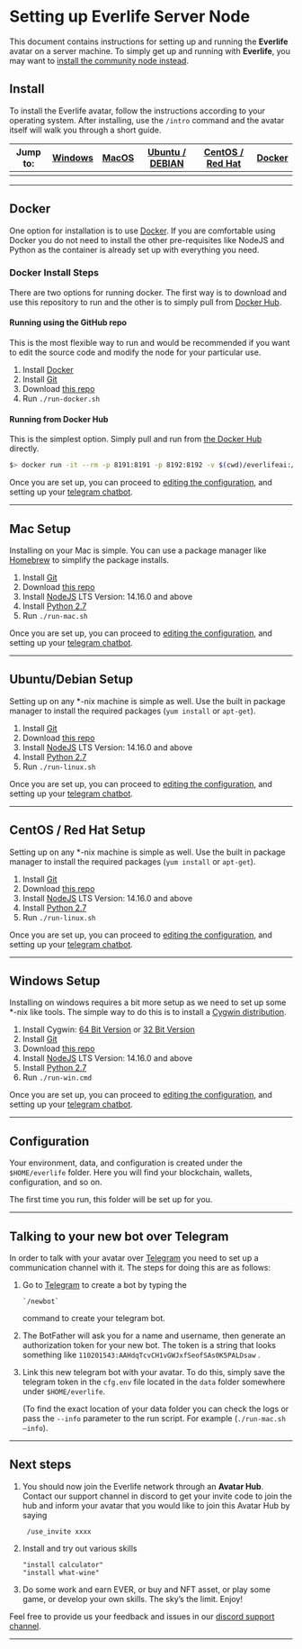 # Setting up Everlife Server Node

This document contains instructions for setting up and running the
**Everlife** avatar on a server machine. To simply get up and running with **Everlife**, you may want to [install the community node instead](https://github.com/everlifeai/everlife-node-releases/releases).

## Install

To install the Everlife avatar, follow the instructions according to your operating system. After installing, use the `/intro` command and the avatar itself will walk you through a short guide.

| Jump to: | [Windows](#windows) | [MacOS](#macos) | [Ubuntu / DEBIAN](#ubuntudebian) | [CentOS / Red Hat](#centos) | [Docker](#docker) |
| -------- | ------------------- | --------------- | -------------------------------- | --------------------------- | ----------------- |
|          |                     |                 |                                  |                             |                   |

------

<a name=docker></a>

## Docker

One option for installation is to use [Docker](https://www.docker.com). If you are comfortable using Docker you do not need to install the other pre-requisites like NodeJS and Python as the container is already set up with everything you need.

### Docker Install Steps

There are two options for running docker. The first way is to download and use this repository to run and the other is to simply pull from [Docker Hub](https://hub.docker.com/r/everlifeai/everlife-server-node).

#### Running using the GitHub repo

This is the most flexible way to run and would be recommended if you want to edit the source code and modify the node for your particular use.

1. Install [Docker](https://www.docker.com)
2. Install [Git](https://git-scm.com/)
3. Download [this repo](https://github.com/everlifeai/everlife-server-node)
4. Run `./run-docker.sh`

#### Running from Docker Hub

This is the simplest option. Simply pull and run from [the Docker Hub](https://hub.docker.com/r/everlifeai/everlife-server-node) directly.

```sh
$> docker run -it --rm -p 8191:8191 -p 8192:8192 -v $(cwd)/everlifeai:/root/everlifeai everlifeai/everlife-server-node:latest node run.js
```

Once you are set up, you can proceed to [editing the configuration](#config), and setting up your [telegram chatbot](#telegram).

------

<a name=mac></a>

## Mac Setup

Installing on your Mac is simple. You can use a package manager like [Homebrew](https://brew.sh) to simplify the package installs.

1. Install [Git](https://git-scm.com/)
2. Download [this repo](https://github.com/everlifeai/everlife-server-node)
3. Install [NodeJS](https://nodejs.org/en/download/) LTS Version: 14.16.0 and above
4. Install [Python 2.7](https://www.python.org/)
5. Run `./run-mac.sh`

Once you are set up, you can proceed to [editing the configuration](#config), and setting up your [telegram chatbot](#telegram).

------

<a name=ubuntudebian></a>

## Ubuntu/Debian Setup

Setting up on any *-nix machine is simple as well. Use the built in package manager to install the required packages (`yum install` or `apt-get`).

1. Install [Git](https://git-scm.com/)
2. Download [this repo](https://github.com/everlifeai/everlife-server-node)
3. Install [NodeJS](https://nodejs.org/en/download/) LTS Version: 14.16.0 and above
4. Install [Python 2.7](https://www.python.org/)
5. Run `./run-linux.sh`

Once you are set up, you can proceed to [editing the configuration](#config), and setting up your [telegram chatbot](#telegram).

------

<a name=centos></a>

## CentOS / Red Hat Setup

Setting up on any *-nix machine is simple as well. Use the built in package manager to install the required packages (`yum install` or `apt-get`).

1. Install [Git](https://git-scm.com/)
2. Download [this repo](https://github.com/everlifeai/everlife-server-node)
3. Install [NodeJS](https://nodejs.org/en/download/) LTS Version: 14.16.0 and above
4. Install [Python 2.7](https://www.python.org/)
5. Run `./run-linux.sh`

Once you are set up, you can proceed to [editing the configuration](#config), and setting up your [telegram chatbot](#telegram).

------

<a name=windows></a>

## Windows Setup

Installing on windows requires a bit more setup as we need to set up some *-nix like tools. The simple way to do this is to install a [Cygwin distribution](https://www.cygwin.com).

1. Install Cygwin: [64 Bit Version](https://www.cygwin.com/setup-x86_64.exe) or
   [32 Bit Version](https://www.cygwin.com/setup-x86.exe)
2. Install [Git](https://git-scm.com/)
3. Download [this repo](https://github.com/everlifeai/everlife-server-node)
4. Install [NodeJS](https://nodejs.org/en/download/) LTS Version: 14.16.0 and above
5. Install [Python 2.7](https://www.python.org/)
6. Run `./run-win.cmd`

Once you are set up, you can proceed to [editing the configuration](#config), and setting up your [telegram chatbot](#telegram).

------

<a name=config></a>

## Configuration

Your environment, data, and configuration is created under the `$HOME/everlife` folder. Here you will find your blockchain, wallets, configuration, and so on.

The first time you run, this folder will be set up for you.



------

<a name=telegram></a>

## Talking to your new bot over Telegram

In order to talk with your avatar over [Telegram](the://telegram.org) you need to set up a communication channel with it. The steps for doing this are as follows:

1. Go to [Telegram](https://telegram.me/botfather) to create a bot by typing the
   
       `/newbot`
   
    command to create your telegram bot.
   
1. The BotFather will ask you for a name and username, then generate an authorization token for your new bot. The token is a string that looks something like `110201543:AAHdqTcvCH1vGWJxfSeofSAs0K5PALDsaw` .
   
1. Link this new telegram bot with your avatar. To do this, simply save the telegram token in the `cfg.env` file located in the `data` folder somewhere under `$HOME/everlife`.
   
   (To find the exact location of your data folder you can check the logs or pass the `--info` parameter to the run script. For example (`./run-mac.sh —info`).

----

## Next steps

1. You should now join the Everlife network through an **Avatar Hub**. Contact our support channel in discord to get your invite code to join the hub and inform your avatar that you would like to join this Avatar Hub by saying
   
        /use_invite xxxx
   
2. Install and try out various skills

    ```
    "install calculator"
    "install what-wine"
    ```
    
3. Do some work and earn EVER, or buy and NFT asset, or play some game, or develop your own skills. The sky’s the limit. Enjoy!

Feel free to provide us your feedback and issues in our [discord support
channel](https://discord.gg/TDyRSr4).

-----

